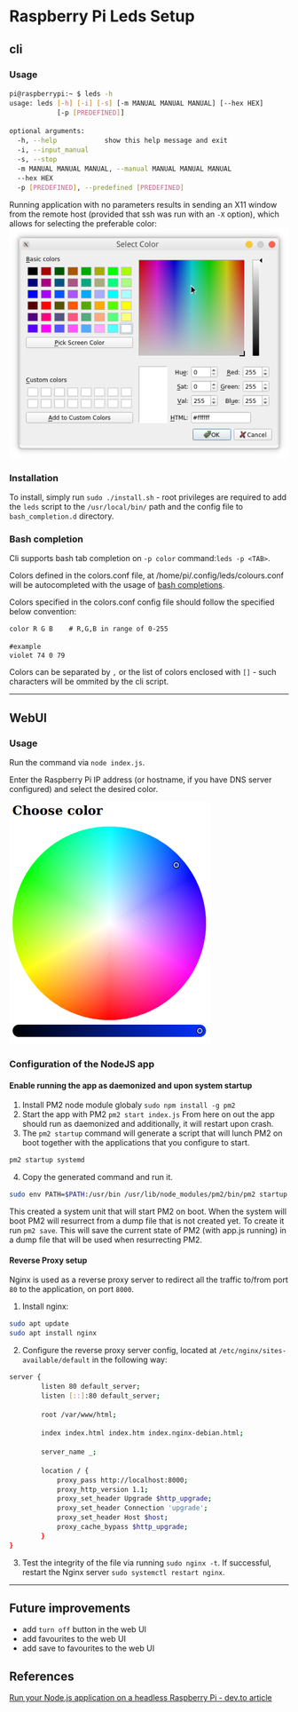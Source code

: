 # Raspberry Pi Leds Setup
## cli
### Usage

```bash
pi@raspberrypi:~ $ leds -h
usage: leds [-h] [-i] [-s] [-m MANUAL MANUAL MANUAL] [--hex HEX]
            [-p [PREDEFINED]]

optional arguments:
  -h, --help            show this help message and exit
  -i, --input_manual
  -s, --stop
  -m MANUAL MANUAL MANUAL, --manual MANUAL MANUAL MANUAL
  --hex HEX
  -p [PREDEFINED], --predefined [PREDEFINED]
```
Running application with no parameters results in sending an X11 window from the remote host (provided that ssh was run with an `-X` option), which allows for selecting the preferable color:
![img](resources/gui.png)
### Installation
To install, simply run `sudo ./install.sh` - root privileges are required to add the `leds` script to the `/usr/local/bin/` path and the config file to `bash_completion.d` directory.
### Bash completion
Cli supports bash tab completion on `-p color` command:`leds -p <TAB>`.

Colors defined in the colors.conf file, at /home/pi/.config/leds/colours.conf will be autocompleted with the usage of [bash completions](https://github.com/scop/bash-completion).

Colors specified in the colors.conf config file should follow the specified below convention: 
```
color R G B    # R,G,B in range of 0-255

#example
violet 74 0 79
```
Colors can be separated by `,` or the list of colors enclosed with `[]` - such characters will be ommited by the cli script. 

---
## WebUI
### Usage
Run the command via `node index.js`.

Enter the Raspberry Pi IP address (or hostname, if you have DNS server configured) and select the desired color.

![img](resources/web_ui.png)

### Configuration of the NodeJS app
#### Enable running the app as daemonized and upon system startup
1. Install PM2 node module globaly `sudo npm install -g pm2`
2. Start the app with PM2 `pm2 start index.js`
From here on out the app should run as daemonized and additionally, it will restart upon crash. 
3. The `pm2 startup` command will generate a script that will lunch PM2 on boot together with the applications that you configure to start.
```bash
pm2 startup systemd
```
4. Copy the generated command and run it.
```bash
sudo env PATH=$PATH:/usr/bin /usr/lib/node_modules/pm2/bin/pm2 startup systemd -u pi --hp /home/p
```

This created a system unit that will start PM2 on boot. When the system will boot PM2 will resurrect from a dump file that is not created yet. To create it run `pm2 save`. This will save the current state of PM2 (with app.js running) in a dump file that will be used when resurrecting PM2.


#### Reverse Proxy setup
Nginx is used as a reverse proxy server to redirect all the traffic to/from port `80` to the application, on port `8000`.

1. Install nginx:
```bash
sudo apt update
sudo apt install nginx
```
2. Configure the reverse proxy server config, located at `/etc/nginx/sites-available/default` in the following way:
```bash
server {
        listen 80 default_server;
        listen [::]:80 default_server;

        root /var/www/html;

        index index.html index.htm index.nginx-debian.html;

        server_name _;

        location / {
            proxy_pass http://localhost:8000;
            proxy_http_version 1.1;
            proxy_set_header Upgrade $http_upgrade;
            proxy_set_header Connection 'upgrade';
            proxy_set_header Host $host;
            proxy_cache_bypass $http_upgrade;
        }
}
```
3. Test the integrity of the file via running `sudo nginx -t`. If successful, restart the Nginx server `sudo systemctl restart nginx`.
---
## Future improvements
- add `turn off` button in the web UI
- add favourites to the web UI
- add save to favourites to the web UI
## References
[Run your Node.js application on a headless Raspberry Pi - dev.to article](https://dev.to/bogdaaamn/run-your-nodejs-application-on-a-headless-raspberry-pi-4jnn)